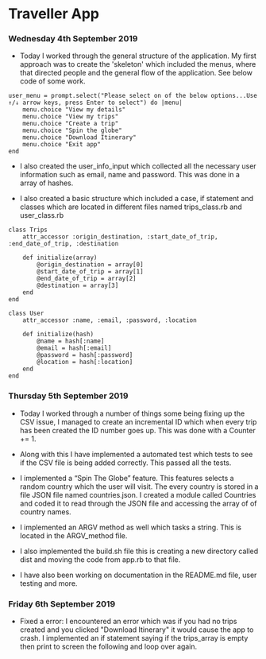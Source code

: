 # Traveller App

### Wednesday 4th September 2019

- Today I worked through the general structure of the application. My first approach was to create the 'skeleton' which included the menus, where that directed people and the general flow of the application. See below code of some work.

```
user_menu = prompt.select("Please select on of the below options...Use ↑/↓ arrow keys, press Enter to select") do |menu|
    menu.choice "View my details"
    menu.choice "View my trips"
    menu.choice "Create a trip"
    menu.choice "Spin the globe"
    menu.choice "Download Itinerary"
    menu.choice "Exit app"
end
```

- I also created the user_info_input which collected all the necessary user information such as email, name and password. This was done in a array of hashes.

- I also created a basic structure which included a case, if statement and classes which are located in different files named trips_class.rb and user_class.rb

```
class Trips
    attr_accessor :origin_destination, :start_date_of_trip, :end_date_of_trip, :destination

    def initialize(array)
        @origin_destination = array[0]
        @start_date_of_trip = array[1]
        @end_date_of_trip = array[2]
        @destination = array[3]
    end
end
```

```
class User
    attr_accessor :name, :email, :password, :location

    def initialize(hash)
        @name = hash[:name] 
        @email = hash[:email]
        @password = hash[:password] 
        @location = hash[:location]
    end
end

```
### Thursday 5th September 2019

- Today I worked through a number of things some being fixing up the CSV issue, I managed to create an incremental ID which when every trip has been created the ID number goes up. This was done with a Counter += 1. 

- Along with this I have implemented a automated test which tests to see if the CSV file is being added correctly. This passed all the tests. 

- I implemented a “Spin The Globe” feature. This features selects a random country which the user will visit. The every country is stored in a file JSON file named countries.json. I created a module called Countries and coded it to read through the JSON file and accessing the array of of country names.

- I implemented an ARGV method as well which tasks a string. This is located in the ARGV_method file. 

- I also implemented the build.sh file this is creating a new directory called dist and moving the code from app.rb to that file. 

- I have also been working on documentation in the README.md file, user testing and more.
### Friday 6th September 2019

- Fixed a error: I encountered an error which was if you had no trips created and you clicked "Download Itinerary" it would cause the app to crash. I implemented an if statement saying if the trips_array is empty then print to screen the following and loop over again. 

